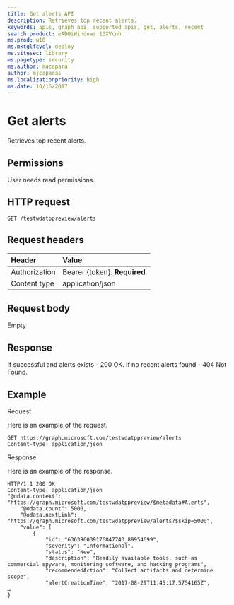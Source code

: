 ```yaml
---
title: Get alerts API
description: Retrieves top recent alerts.
keywords: apis, graph api, supported apis, get, alerts, recent
search.product: eADQiWindows 10XVcnh
ms.prod: w10
ms.mktglfcycl: deploy
ms.sitesec: library
ms.pagetype: security
ms.author: macapara
author: mjcaparas
ms.localizationpriority: high
ms.date: 10/16/2017
---
```


# Get alerts 
Retrieves top recent alerts.

## Permissions
User needs read permissions.

## HTTP request
```
GET /testwdatppreview/alerts
```

## Request headers

Header | Value 
:---|:---
Authorization | Bearer {token}. **Required**.
Content type | application/json


## Request body
Empty

## Response
If successful and alerts exists - 200 OK. 
If no recent alerts found - 404 Not Found.


## Example

Request

Here is an example of the request.

```
GET https://graph.microsoft.com/testwdatppreview/alerts
Content-type: application/json
```

Response

Here is an example of the response.


```
HTTP/1.1 200 OK
Content-type: application/json
"@odata.context": "https://graph.microsoft.com/testwdatppreview/$metadata#Alerts",
    "@odata.count": 5000,
    "@odata.nextLink": "https://graph.microsoft.com/testwdatppreview/alerts?$skip=5000",
    "value": [
        {
            "id": "636396039176847743_89954699",
            "severity": "Informational",
            "status": "New",
            "description": "Readily available tools, such as commercial spyware, monitoring software, and hacking programs",
            "recommendedAction": "Collect artifacts and determine scope",
            "alertCreationTime": "2017-08-29T11:45:17.5754165Z",
…
}
```
